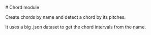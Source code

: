 # Chord module

Create chords by name and detect a chord by its pitches.

It uses a big .json dataset to get the chord intervals from the name.
